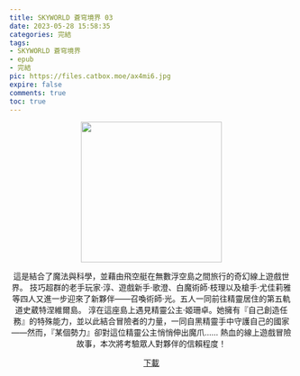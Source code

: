 ```yaml
---
title: SKYWORLD 蒼穹境界 03
date: 2023-05-28 15:58:35
categories: 完結
tags:
- SKYWORLD 蒼穹境界
- epub
- 完結
pic: https://files.catbox.moe/ax4mi6.jpg
expire: false
comments: true
toc: true
---
```


<div style="text-align:center" class="kratos-post-content">

<img width="250px" src="https://files.catbox.moe/ax4mi6.jpg">

<p>
這是結合了魔法與科學，並藉由飛空艇在無數浮空島之間旅行的奇幻線上遊戲世界。
技巧超群的老手玩家·淳、遊戲新手·歌澄、白魔術師·枝理以及槍手·尤佳莉雅等四人又進一步迎來了新夥伴——召喚術師·光。五人一同前往精靈居住的第五軌道史葳特涅維爾島。
淳在這座島上遇見精靈公主·姬珊卓。她擁有『自己創造任務』的特殊能力，並以此結合冒險者的力量，一同自黑精靈手中守護自己的國家——然而，『某個勢力』卻對這位精靈公主悄悄伸出魔爪……
熱血的線上遊戲冒險故事，本次將考驗眾人對夥伴的信賴程度！
</p>

<p>
<a href="https://epubdatabase.azurewebsites.net/EBOOKS/EPUB/完結/SKYWORLD蒼穹境界/SKYWORLD蒼穹境界3.epub?download=1">下載</a>
</p>

</div>